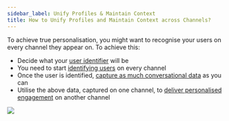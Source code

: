 ```yaml
---
sidebar_label: Unify Profiles & Maintain Context
title: How to Unify Profiles and Maintain Context across Channels?
---
```


To achieve true personalisation, you might want to recognise your users on every channel they appear on. To achieve this:

- Decide what your [user identifier](../enriching_user_profiles/user_id) will be
- You need to start [identifying users](../enriching_user_profiles/builder_capture_data#what-are-identified-users) on every channel
- Once the user is identified, [capture as much conversational data](../enriching_user_profiles/builder_capture_data) as you can
- Utilise the above data, captured on one channel, to [deliver personalised engagement](../user_data/conv_in_builder) on another channel

![](https://i.imgur.com/aWczHLm.png)
